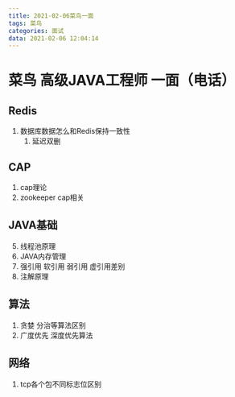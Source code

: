 ```yaml
---
title: 2021-02-06菜鸟一面
tags: 菜鸟
categories: 面试
data: 2021-02-06 12:04:14
---
```


# 菜鸟 高级JAVA工程师 一面（电话）

## Redis

1. 数据库数据怎么和Redis保持一致性
   1. 延迟双删

## CAP

1. cap理论
2. zookeeper cap相关

## JAVA基础

5. 线程池原理
6. JAVA内存管理
3. 强引用 软引用 弱引用 虚引用差别
4. 注解原理

## 算法

1. 贪婪 分治等算法区别
2. 广度优先 深度优先算法

## 网络

1. tcp各个包不同标志位区别
